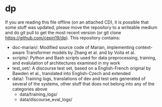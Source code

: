 # dp

If you are reading this file offline (on an attached CD), it is possible that some stuff was updated, please move the repository to a writeable medium and do git pull to get the most recent version (or git clone https://github.com/cepin19/dp).
This repository contains:
* doc-marian/: Modified source code of Marian, implementing context-aware Transformer models by Zhang et al. and by Voita et al.
* scripts/: Python and Bash scripts used for data preprocessing, training, and evalulation of architectures examined in my work
* test_set/: A discourse test set, based on a English-French original by Bawden et al., translated into English-Czech and extended
* data/: Training logs, translations of dev and test sets generated of several of the systems, other stuff that does not belong into any of the categories above
  * data/training_logs/
  * data/discourse_eval_logs/

